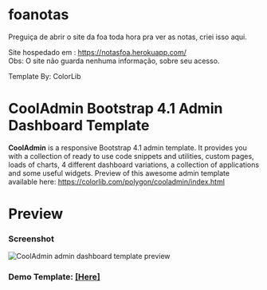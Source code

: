 # foanotas
Preguiça de abrir o site da foa toda hora pra ver as notas, criei isso aqui.<br>

Site hospedado em : https://notasfoa.herokuapp.com/ <br>
Obs: O site não guarda nenhuma informação, sobre seu acesso.<br>


Template By: ColorLib<br>

# CoolAdmin Bootstrap 4.1 Admin Dashboard Template
**CoolAdmin** is a responsive Bootstrap 4.1 admin template. It provides you with a collection of ready to use code snippets and utilities, custom pages, loads of charts, 4 different dashboard variations, a collection of applications and some useful widgets. Preview of this awesome admin template available here: https://colorlib.com/polygon/cooladmin/index.html

# Preview

### Screenshot

![CoolAdmin admin dashboard template preview](https://colorlib.com/wp/wp-content/uploads/sites/2/Dashboard-v2.jpg)

### Demo Template: [[Here]](https://colorlib.com/polygon/cooladmin/index.html)
